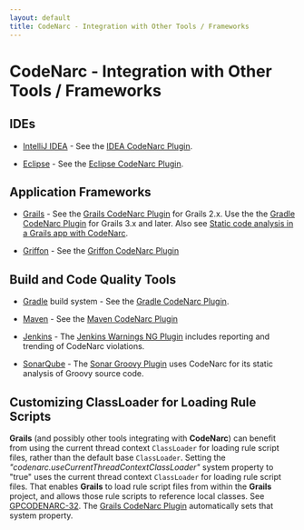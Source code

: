 ```yaml
---
layout: default
title: CodeNarc - Integration with Other Tools / Frameworks
---
```


# CodeNarc - Integration with Other Tools / Frameworks

## IDEs

  * [IntelliJ IDEA](http://www.jetbrains.com/idea/) - See the [IDEA CodeNarc Plugin](http://plugins.jetbrains.com/plugin/?idea&id=5925).

  * [Eclipse](http://eclipse.org/) - See the [Eclipse CodeNarc Plugin](http://codenarceclipse.sourceforge.net/).


## Application Frameworks

  * [Grails](http://grails.org/) - See the [Grails CodeNarc Plugin](http://www.grails.org/plugin/codenarc/) for Grails 2.x.
    Use the the [Gradle CodeNarc Plugin](http://gradle.org/docs/current/userguide/codenarc_plugin.html) for Grails 3.x and later.
    Also see [Static code analysis in a Grails app with CodeNarc](http://guides.grails.org/grails-codenarc/guide/index.html).

  * [Griffon](http://griffon.codehaus.org/) - See the [Griffon CodeNarc Plugin](http://docs.codehaus.org/display/GRIFFON/Codenarc+Plugin/)


## Build and Code Quality Tools

  * [Gradle](http://www.gradle.org/) build system - See the [Gradle CodeNarc Plugin](http://gradle.org/docs/current/userguide/codenarc_plugin.html).

  * [Maven](http://maven.apache.org/) - See the [Maven CodeNarc Plugin](https://github.com/gleclaire/codenarc-maven-plugin)

  * [Jenkins](https://jenkins.io/) - The
    [Jenkins Warnings NG Plugin](https://github.com/jenkinsci/warnings-ng-plugin#jenkins-warnings-next-generation-plugin)
    includes reporting and trending of CodeNarc violations.

  * [SonarQube](https://www.sonarqube.org/) - The [Sonar Groovy Plugin](https://redirect.sonarsource.com/plugins/groovy.html)
    uses CodeNarc for its static analysis of Groovy source code.


## Customizing ClassLoader for Loading Rule Scripts

  **Grails** (and possibly other tools integrating with **CodeNarc**) can benefit from using the current thread context
  `ClassLoader` for loading rule script files, rather than the default base `ClassLoader`. Setting the
  *"codenarc.useCurrentThreadContextClassLoader"* system property to "true" uses the current thread context
  `ClassLoader` for loading rule script files. That enables **Grails** to load rule script files from within
  the **Grails** project, and allows those rule scripts to reference local classes. See
  [GPCODENARC-32](https://jira.grails.org/browse/GPCODENARC-32). The
  [Grails CodeNarc Plugin](http://www.grails.org/plugin/codenarc/) automatically sets that system property.
